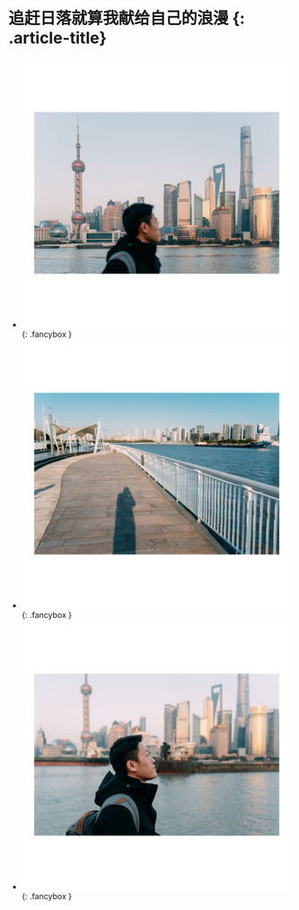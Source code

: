 # 追赶日落就算我献给自己的浪漫 {: .article-title}

<div class="grid cards" markdown>

- [![Image 3](61d754f0-43d7-47ed-9614-35679859b776.jpg)](61d754f0-43d7-47ed-9614-35679859b776.jpg){: .fancybox }
- [![Image 3](f66d8b47-16a8-461d-8915-6c198e84dd78.jpg)](f66d8b47-16a8-461d-8915-6c198e84dd78.jpg){: .fancybox }
- [![Image 3](a68760fa-fc60-4bcb-90e4-f7869f2b2487.jpg)](a68760fa-fc60-4bcb-90e4-f7869f2b2487.jpg){: .fancybox }


</div>